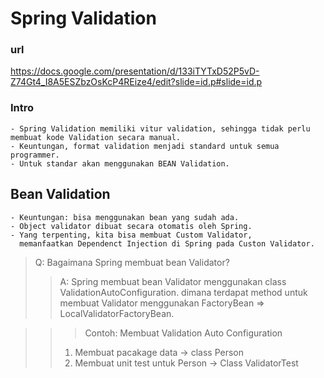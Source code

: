 # Spring Validation

### url
https://docs.google.com/presentation/d/133iTYTxD52P5vD-Z74Gt4_I8A5ESZbzOsKcP4REize4/edit?slide=id.p#slide=id.p

### Intro
```
- Spring Validation memiliki vitur validation, sehingga tidak perlu membuat kode Validation secara manual.
- Keuntungan, format validation menjadi standard untuk semua programmer.
- Untuk standar akan menggunakan BEAN Validation.
```

## Bean Validation
```
- Keuntungan: bisa menggunakan bean yang sudah ada.
- Object validator dibuat secara otomatis oleh Spring.
- Yang terpenting, kita bisa membuat Custom Validator, 
  memanfaatkan Dependenct Injection di Spring pada Custon Validator.
```
> Q: Bagaimana Spring membuat bean Validator?
>> A: Spring membuat bean Validator menggunakan class ValidationAutoConfiguration.
>>   dimana terdapat method untuk membuat Validator menggunakan FactoryBean => LocalValidatorFactoryBean.

>>> Contoh: Membuat Validation Auto Configuration
>> 1. Membuat pacakage data -> class Person
>> 2. Membuat unit test untuk Person -> Class ValidatorTest